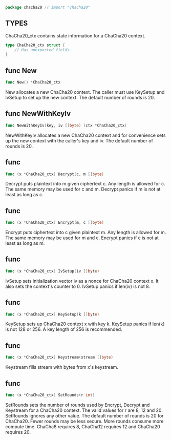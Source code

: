 ```go
package chacha20 // import "chacha20"
```

## TYPES

ChaCha20_ctx contains state information for a ChaCha20 context.
```go
type ChaCha20_ctx struct {
	// Has unexported fields.
}
```
## func New
```go
func New() *ChaCha20_ctx
```
New allocates a new ChaCha20 context. The caller must use KeySetup and
IvSetup to set up the new context. The default number of rounds is 20.

## func NewWithKeyIv
```go
func NewWithKeyIv(key, iv []byte) (ctx *ChaCha20_ctx)
```
NewWithKeyIv allocates a new ChaCha20 context and for convenience sets up
the new context with the caller's key and iv. The default number of rounds
is 20.

## func 
```go
func (x *ChaCha20_ctx) Decrypt(c, m []byte)
```
Decrypt puts plaintext into m given ciphertext c. Any length is allowed for
c. The same memory may be used for c and m. Decrypt panics if m is not at
least as long as c.

## func 
```go
func (x *ChaCha20_ctx) Encrypt(m, c []byte)
```
Encrypt puts ciphertext into c given plaintext m. Any length is allowed for
m. The same memory may be used for m and c. Encrypt panics if c is not at
least as long as m.

## func 
```go
func (x *ChaCha20_ctx) IvSetup(iv []byte)
```
IvSetup sets initialization vector iv as a nonce for ChaCha20 context x.
It also sets the context's counter to 0. IvSetup panics if len(iv) is not 8.

## func 
```go
func (x *ChaCha20_ctx) KeySetup(k []byte)
```
KeySetup sets up ChaCha20 context x with key k. KeySetup panics if len(k) is
not 128 or 256. A key length of 256 is recommended.

## func 
```go
func (x *ChaCha20_ctx) Keystream(stream []byte)
```
Keystream fills stream with bytes from x's keystream.

## func 
```go
func (x *ChaCha20_ctx) SetRounds(r int)
```
SetRounds sets the number of rounds used by Encrypt, Decrypt and Keystream
for a ChaCha20 context. The valid values for r are 8, 12 and 20. SetRounds
ignores any other value. The default number of rounds is 20 for ChaCha20.
Fewer rounds may be less secure. More rounds consume more compute time.
ChaCha8 requires 8, ChaCha12 requires 12 and ChaCha20 requires 20.


